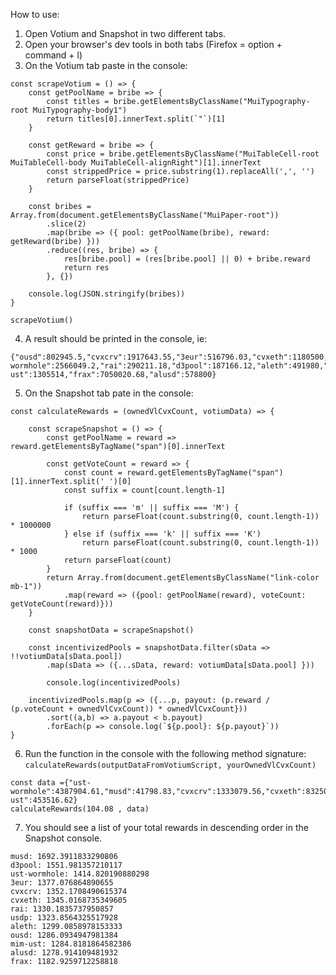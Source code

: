 How to use:

1. Open Votium and Snapshot in two different tabs.
2. Open your browser's dev tools in both tabs (Firefox = option + command + l)
3. On the Votium tab paste in the console:

```
const scrapeVotium = () => {
    const getPoolName = bribe => {
        const titles = bribe.getElementsByClassName("MuiTypography-root MuiTypography-body1")
        return titles[0].innerText.split(`"`)[1]
    }

    const getReward = bribe => {
        const price = bribe.getElementsByClassName("MuiTableCell-root MuiTableCell-body MuiTableCell-alignRight")[1].innerText
        const strippedPrice = price.substring(1).replaceAll(',', '')
        return parseFloat(strippedPrice)
    }

    const bribes = Array.from(document.getElementsByClassName("MuiPaper-root"))
        .slice(2)
        .map(bribe => ({ pool: getPoolName(bribe), reward: getReward(bribe) }))
        .reduce((res, bribe) => {
            res[bribe.pool] = (res[bribe.pool] || 0) + bribe.reward
            return res
        }, {})

    console.log(JSON.stringify(bribes))
}

scrapeVotium()
```

4. A result should be printed in the console, ie:

```
{"ousd":802945.5,"cvxcrv":1917643.55,"3eur":516796.03,"cvxeth":1180500,"musd":55439.99,"usdp":65000,"ust-wormhole":2566049.2,"rai":290211.18,"d3pool":187166.12,"aleth":491980,"mim-ust":1305514,"frax":7050020.68,"alusd":578800}
```

5. On the Snapshot tab pate in the console:

```
const calculateRewards = (ownedVlCvxCount, votiumData) => {

    const scrapeSnapshot = () => {
        const getPoolName = reward => reward.getElementsByTagName("span")[0].innerText

        const getVoteCount = reward => {
            const count = reward.getElementsByTagName("span")[1].innerText.split(' ')[0]
            const suffix = count[count.length-1]

            if (suffix === 'm' || suffix === 'M') {
                return parseFloat(count.substring(0, count.length-1)) * 1000000
            } else if (suffix === 'k' || suffix === 'K')
                return parseFloat(count.substring(0, count.length-1)) * 1000
            return parseFloat(count)
        }
        return Array.from(document.getElementsByClassName("link-color mb-1"))
            .map(reward => ({pool: getPoolName(reward), voteCount: getVoteCount(reward)}))
    }

    const snapshotData = scrapeSnapshot()

    const incentivizedPools = snapshotData.filter(sData => !!votiumData[sData.pool])
        .map(sData => ({...sData, reward: votiumData[sData.pool] }))

        console.log(incentivizedPools)

    incentivizedPools.map(p => ({...p, payout: (p.reward / (p.voteCount + ownedVlCvxCount)) * ownedVlCvxCount}))
        .sort((a,b) => a.payout < b.payout)
        .forEach(p => console.log(`${p.pool}: ${p.payout}`))
}
```

6. Run the function in the console with the following method signature: `calculateRewards(outputDataFromVotiumScript, yourOwnedVlCvxCount)`

```
const data ={"ust-wormhole":4387904.61,"musd":41798.83,"cvxcrv":1333079.56,"cvxeth":832500,"alusd":515396,"aleth":331326,"d3pool":416398.75,"3eur":389373.75,"steth":547500,"frax":7020424.88,"rai":161977.2,"teth":400007.12,"mim-ust":453516.62}
calculateRewards(104.08 , data)
```

7. You should see a list of your total rewards in descending order in the Snapshot console.

```
musd: 1692.3911833290806
d3pool: 1551.981357210117
ust-wormhole: 1414.820190880298
3eur: 1377.076864890655
cvxcrv: 1352.1708490615374
cvxeth: 1345.0168735349605
rai: 1330.1835737950857
usdp: 1323.8564325517928
aleth: 1299.0858978153333
ousd: 1286.0934947981384
mim-ust: 1284.8181864582386
alusd: 1278.914109481932
frax: 1182.9259712258818
```
